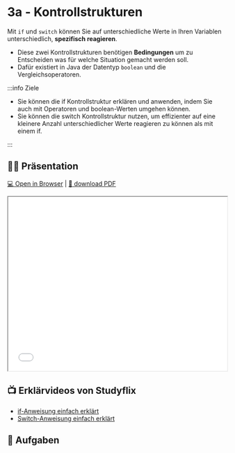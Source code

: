 # 3a - Kontrollstrukturen

Mit `if` und `switch` können Sie auf unterschiedliche Werte in Ihren Variablen unterschiedlich, **spezifisch reagieren**.

- Diese zwei Kontrollstrukturen benötigen **Bedingungen** um zu Entscheiden was für welche Situation gemacht werden soll.
- Dafür existiert in Java der Datentyp `boolean` und die Vergleichsoperatoren.

:::info Ziele

- Sie können die if Kontrollstruktur erklären und anwenden, indem Sie auch mit Operatoren und boolean-Werten umgehen können.
- Sie können die switch Kontrollstruktur nutzen, um effizienter auf eine kleinere Anzahl unterschiedlicher Werte reagieren zu können als mit einem if.

:::

## :teacher: Präsentation

[:computer: Open in Browser](pathname:///slides/operatoren) | [:floppy_disk: download PDF](pathname:///slides/operatoren.pdf)

<iframe src="/bbzbl-modul-319/slides/operatoren" width="100%" height="400px"></iframe>

## :tv: Erklärvideos von Studyflix

- [if-Anweisung einfach erklärt](https://studyflix.de/informatik/if-anweisung-220 )
- [Switch-Anweisung einfach erklärt](https://studyflix.de/informatik/switch-case-java-1804 )

## :pencil: Aufgaben

<DocCardList />

